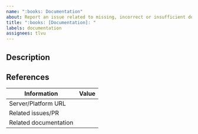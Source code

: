 ```yaml
---
name: ":books: Documentation"
about: Report an issue related to missing, incorrect or insufficient documentation.
title: ":books: [Documentation]: "
labels: documentation
assignees: tlvu
---
```


## Description

<!-- Provide a description of the documentation issue. -->



## References

<!-- 
  Additional screenshots or links to help identify the issue?
-->


| Information           | Value
| --------------------- | --------------------------------------------------------------
| Server/Platform URL   | <!-- Any applicable instance, e.g: https://pavics.ouranos.ca -->
| Related issues/PR     | <!-- URL to any existing issues in https://github.com/Ouranosinc/pavics-sdi/issues ? -->
| Related documentation | <!-- URL to incorrect https://ouranosinc.github.io/pavics-sdi/index.html HTML doc tag? -->
